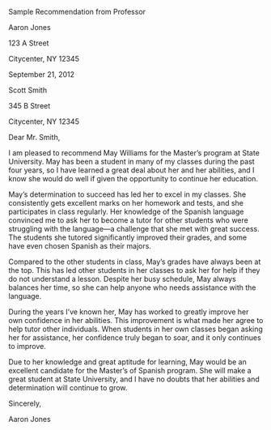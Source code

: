 Sample Recommendation from Professor

Aaron Jones

123 A Street

Citycenter, NY 12345

 

September 21, 2012

 

Scott Smith

345 B Street

Citycenter, NY 12345

 

Dear Mr. Smith,

I am pleased to recommend May Williams for the Master’s program at State University. May has been a student in many of my classes during the past four years, so I have learned a great deal about her and her abilities, and I know she would do well if given the opportunity to continue her education.

May’s determination to succeed has led her to excel in my classes. She consistently gets excellent marks on her homework and tests, and she participates in class regularly. Her knowledge of the Spanish language convinced me to ask her to become a tutor for other students who were struggling with the language—a challenge that she met with great success. The students she tutored significantly improved their grades, and some have even chosen Spanish as their majors.

Compared to the other students in class, May’s grades have always been at the top. This has led other students in her classes to ask her for help if they do not understand a lesson. Despite her busy schedule, May always balances her time, so she can help anyone who needs assistance with the language.

During the years I’ve known her, May has worked to greatly improve her own confidence in her abilities. This improvement is what made her agree to help tutor other individuals. When students in her own classes began asking her for assistance, her confidence truly began to soar, and it only continues to improve.

Due to her knowledge and great aptitude for learning, May would be an excellent candidate for the Master’s of Spanish program. She will make a great student at State University, and I have no doubts that her abilities and determination will continue to grow.

Sincerely,

Aaron Jones
